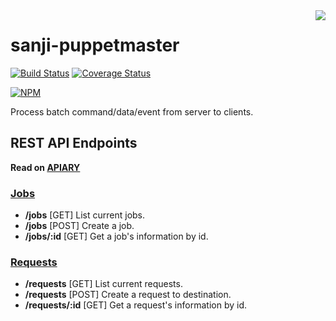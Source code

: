 <a href="//github.com/Sanji-IO/sanji-puppetmaster">
    <img src="http://upload.wikimedia.org/wikipedia/commons/1/16/Godfather_puppetmaster.jpg" align="right" />
</a>

sanji-puppetmaster
==================
[![Build Status](https://travis-ci.org/Sanji-IO/sanji-puppetmaster.svg)](https://travis-ci.org/Sanji-IO/sanji-puppetmaster) [![Coverage Status](https://coveralls.io/repos/Sanji-IO/sanji-puppetmaster/badge.png?branch=develop)](https://coveralls.io/r/Sanji-IO/sanji-puppetmaster?branch=develop)

[![NPM](https://nodei.co/npm/sanji-puppetmaster.png)](https://nodei.co/npm/sanji-puppetmaster/)

Process batch command/data/event from server to clients.

REST API Endpoints
------------------
**Read on [APIARY](http://docs.sanjigeneric.apiary.io/#remoteasync)**

### [Jobs](#job-collection-jobs)
- **/jobs** [GET] List current jobs.
- **/jobs** [POST] Create a job.
- **/jobs/:id** [GET] Get a job's information by id.

### [Requests](#requests-collection-requests)
- **/requests** [GET] List current requests.
- **/requests** [POST] Create a request to destination.
- **/requests/:id** [GET] Get a request's information by id.
